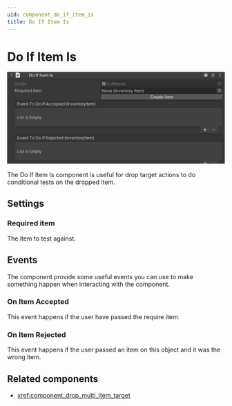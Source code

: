 ```yaml
---
uid: component_do_if_item_is
title: Do If Item Is
---
```

# Do If Item Is

![Persistent Object component](../../resources/images/components/DoIfItemIs.png)

The Do If Item Is component is useful for drop target actions to do conditional tests on the dropped item.

## Settings

### Required item

The item to test against.

## Events

The component provide some useful events you can use to make something happen when interacting with the component.

### On Item Accepted

This event happens if the user have passed the require item.

### On Item Rejected

This event happens if the user passed an item on this object and it was the wrong item.

## Related components

* <xref:component_drop_multi_item_target>